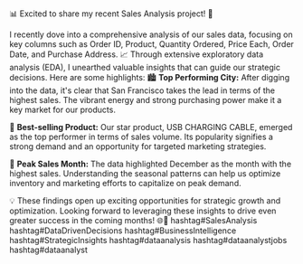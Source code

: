 📊 Excited to share my recent Sales Analysis project! 🚀

I recently dove into a comprehensive analysis of our sales data, focusing on key columns such as Order ID, Product, Quantity Ordered, Price Each, Order Date, and Purchase Address. 
📈 Through extensive exploratory data analysis (EDA), I unearthed valuable insights that can guide our strategic decisions. 
Here are some highlights:
🏙️ **Top Performing City:** After digging into the data, it's clear that San Francisco takes the lead in terms of the highest sales. The vibrant energy and strong purchasing power make it a key market for our products.

🚀 **Best-selling Product:** Our star product, USB CHARGING CABLE, emerged as the top performer in terms of sales volume. Its popularity signifies a strong demand and an opportunity for targeted marketing strategies.

📅 **Peak Sales Month:** The data highlighted December as the month with the highest sales. Understanding the seasonal patterns can help us optimize inventory and marketing efforts to capitalize on peak demand.

💡 These findings open up exciting opportunities for strategic growth and optimization. Looking forward to leveraging these insights to drive even greater success in the coming months! 🌐💼 hashtag#SalesAnalysis hashtag#DataDrivenDecisions hashtag#BusinessIntelligence hashtag#StrategicInsights hashtag#dataanalysis hashtag#dataanalystjobs hashtag#dataanalyst 
